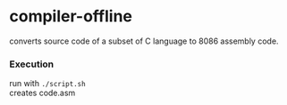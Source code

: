 # compiler-offline

converts source code of a subset of C language to 8086 assembly code.

### Execution
run with ```./script.sh```</br>
creates code.asm
